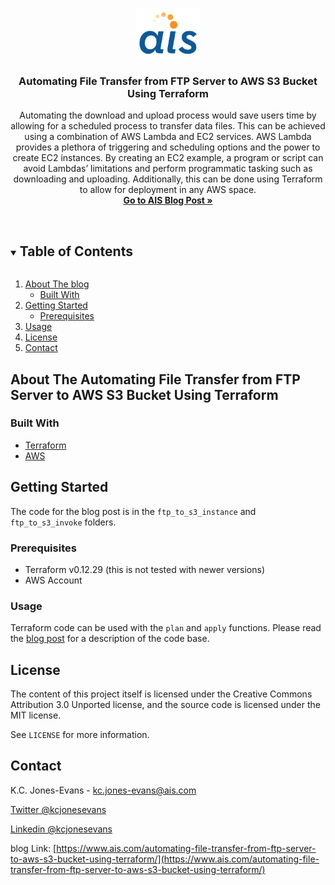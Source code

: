 <!--
*** Welcome to the AIS Blog Repo Template! 
*** Please go through this markdown template and look for attention lines for notes on how to fill out sections. 
*** Attention lines will look like the following:
*** ***********************!!! ATTENTION !!!***********************
***
*** If you have a suggestion
*** that would make this better, please fork the repo and create a pull request
*** or simply open an issue with the tag "enhancement".
*** Thanks again! Now go create something AMAZING! :D
***
***
*** ***********************!!! ATTENTION - DO THIS FIRST !!!***********************
***
*** This README uses "reference style links" https://www.markdownguide.org/basic-syntax/#reference-style-links
*** Reference links are enclosed in brackets [ ] instead of parentheses ( ). 
*** This is an optional, concise syntax you may use. Either modify the links below or don't use them and replace *** the fields manually in the template
*** 
*** ***********************!!! ATTENTION - DO THIS SECOND !!!***********************
*** Do a search and replace for the following:
*** kcjonesevans, ftp-to-s3-terraform, kcjonesevans, kcjonesevans, kc.jones-evans@ais.com, ftp-to-s3-terraform, Automating File Transfer from FTP Server to AWS S3 Bucket Using Terraform, blog_description
*** 
-->

<!--  Reference links -->
<!-- https://www.markdownguide.org/basic-syntax/#reference-style-links -->
[contributors-shield]: https://img.shields.io/github/contributors/kcjonesevans/repo.svg?style=for-the-badge
[contributors-url]: https://github.com/ais-open/blog-template/graphs/contributors
[forks-shield]: https://img.shields.io/github/forks/kcjonesevans/repo.svg?style=for-the-badge
[forks-url]: https://github.com/ais-open/blog-template/network/members
[stars-shield]: https://img.shields.io/github/stars/kcjonesevans/repo.svg?style=for-the-badge
[stars-url]: https://github.com/ais-open/blog-template/stargazers
[issues-shield]: https://img.shields.io/github/issues/kcjonesevans/repo.svg?style=for-the-badge
[issues-url]: https://github.com/ais-open/blog-template/issues
[license-shield]: https://img.shields.io/github/license/kcjonesevans/repo.svg?style=for-the-badge
[license-url]: https://github.com/ais-open/blog-template/main/LICENSE.txt
[linkedin-shield]: https://img.shields.io/badge/-LinkedIn-black.svg?style=for-the-badge&logo=linkedin&colorB=555
[linkedin-url]: https://linkedin.com/in/kcjonesevans
[twitter-shield]: https://img.shields.io/badge/Tweet-black.svg?style=for-the-badge&logo=linkedin&colorB=555
[twitter-url]: https://linkedin.com/in/kcjonesevans



<!--***********************!!! ATTENTION Shields !!!*********************** 
***
*** Shields make it easy to see some information about your repo, here are some optional additional shields you 
*** may be interested in adding or removing

[![Contributors][contributors-shield]][contributors-url]
[![Forks][forks-shield]][forks-url]
[![Stargazers][stars-shield]][stars-url]
[![Issues][issues-shield]][issues-url]
[![MIT License][license-shield]][license-url]
[![LinkedIn][linkedin-shield]][linkedin-url]
[![Twitter][twitter-shield]][twitter-url]
-->

<!-- blog LOGO -->
<br />
<p align="center">
  <a href="https://github.com/kcjonesevans/ftp-to-s3-terraform">
    <img src="images/AIS-logo.png" alt="Applied Information Sciences Logo" height="80">
  </a>

  <h3 align="center">Automating File Transfer from FTP Server to AWS S3 Bucket Using Terraform</h3>

  <p align="center">
Automating the download and upload process would save users time by allowing for a scheduled process to transfer data files. This can be achieved using a combination of AWS Lambda and EC2 services. AWS Lambda provides a plethora of triggering and scheduling options and the power to create EC2 instances. By creating an EC2 example, a program or script can avoid Lambdas’ limitations and perform programmatic tasking such as downloading and uploading. Additionally, this can be done using Terraform to allow for deployment in any AWS space.
    <br />
    <a href="https://www.ais.com/automating-file-transfer-from-ftp-server-to-aws-s3-bucket-using-terraform/"><strong>Go to AIS Blog Post »</strong></a>
    <br />
    <br />
    <!-- ***********************!!! ATTENTION Extra links!!!***********************
    *** Do you have a demo (gitHub pages), video, or would you like to open issue tracking on this repo?
    <a href="https://github.com/kcjonesevans/ftp-to-s3-terraform">View Demo</a>
    · 
    <a href="https://github.com/kcjonesevans/ftp-to-s3-terraform/issues">Report Bug</a> 
    · 
    <a href="https://github.com/"Example 3rd link</a> 
    -->

  </p>
</p>



<!-- ***********************!!! ATTENTION Table of contents!!!*********************** 
*** Add and remove sections here
-->
<details open="open">
  <summary><h2 style="display: inline-block">Table of Contents</h2></summary>
  <ol>
    <li>
      <a href="#about-the-blog">About The blog</a>
      <ul>
        <li><a href="#built-with">Built With</a></li>
      </ul>
    </li>
    <li>
      <a href="#getting-started">Getting Started</a>
      <ul>
        <li><a href="#prerequisites">Prerequisites</a></li>
      </ul>
    </li>
    <li><a href="#usage">Usage</a></li>    
    <li><a href="#license">License</a></li>
    <li><a href="#contact">Contact</a></li>
  </ol>
</details>



<!-- ***********************!!! ATTENTION About!!!*********************** 
*** did you have some screenshots? maybe some more to say about the code?
*** add some information on how this code can be run, typical readme style.-->
## About The Automating File Transfer from FTP Server to AWS S3 Bucket Using Terraform

### Built With

* [Terraform](https://www.terraform.io/)
* [AWS](https://aws.amazon.com)



<!-- GETTING STARTED -->
## Getting Started

The code for the blog post is in the `ftp_to_s3_instance` and `ftp_to_s3_invoke` folders.

### Prerequisites

* Terraform v0.12.29 (this is not tested with newer versions)
* AWS Account

### Usage

Terraform code can be used with the `plan` and `apply` functions. Please read the [blog post](https://www.ais.com/automating-file-transfer-from-ftp-server-to-aws-s3-bucket-using-terraform/) for a description of the code base.


<!-- LICENSE 
Before you continue here, the MIT and CC license are for open-source. If you think you have something that is not open-source please check with someone about which license you should be using.  
-->
## License

The content of this project itself is licensed under the Creative Commons Attribution 3.0 Unported license, and the source code is licensed under the MIT license.

See `LICENSE` for more information.


<!-- CONTACT 
Your choice to use twitter and or linkedin here
-->
## Contact

K.C. Jones-Evans - kc.jones-evans@ais.com

[Twitter @kcjonesevans](https://twitter.com/kcjonesevans)

[Linkedin @kcjonesevans](https://linkdein.com/kcjonesevans) 

blog Link: [https://www.ais.com/automating-file-transfer-from-ftp-server-to-aws-s3-bucket-using-terraform/](https://www.ais.com/automating-file-transfer-from-ftp-server-to-aws-s3-bucket-using-terraform/)



<!--  ***********************!!! ATTENTION ACKNOWLEDGEMENTS!!!***********************  
*** treat this like a reference, did you heavily rely on some stackoverflow answers? Followed a blog post? 
-->










